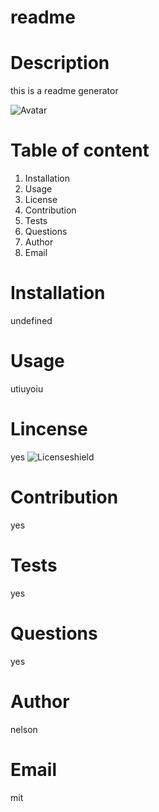 # readme

  # Description
  this is a readme generator
  
  
  ![Avatar](https://avatars1.githubusercontent.com/u/57860736?v=4)
  
  
  # Table of content
  
  
  1. Installation
  2. Usage
  3. License
  4. Contribution
  5. Tests
  6. Questions
  7. Author
  8. Email
  
  # Installation
  undefined
  
  # Usage
  utiuyoiu
  
  # Lincense
  yes 
  ![Licenseshield](https://img.shields.io/badge/license-yes-success)
  
  # Contribution
  yes
  
  # Tests
  yes
  
  # Questions
  yes
  
  # Author
  nelson
  
  # Email
  mit

